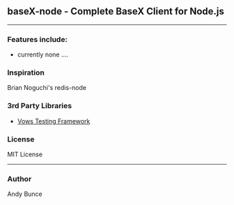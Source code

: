 ## baseX-node - Complete BaseX Client for Node.js
---



### Features include:
- currently none
....
### Inspiration
Brian Noguchi's redis-node

### 3rd Party Libraries
- [Vows Testing Framework](http://github.com/cloudhead/vows)

### License
MIT License

---
### Author
Andy Bunce
